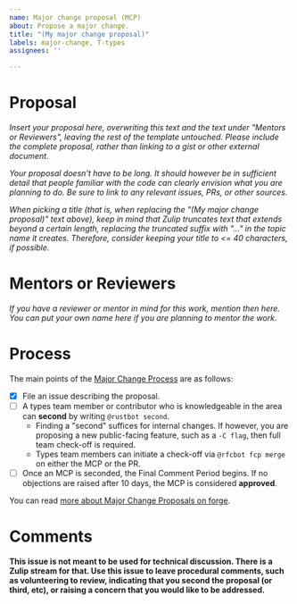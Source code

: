 ```yaml
---
name: Major change proposal (MCP)
about: Propose a major change.
title: "(My major change proposal)"
labels: major-change, T-types
assignees: ''

---
```


# Proposal

*Insert your proposal here, overwriting this text and the text under "Mentors or Reviewers", leaving the rest of the template untouched. Please include the complete proposal, rather than linking to a gist or other external document.*

*Your proposal doesn't have to be long. It should however be in sufficient detail that people familiar with the code can clearly envision what you are planning to do. Be sure to link to any relevant issues, PRs, or other sources.*

*When picking a title (that is, when replacing the "(My major change proposal)" text above), keep in mind that Zulip truncates text that extends beyond a certain length, replacing the truncated suffix with "…" in the topic name it creates. Therefore, consider keeping your title to <= 40 characters, if possible.*

# Mentors or Reviewers

*If you have a reviewer or mentor in mind for this work, mention then
here. You can put your own name here if you are planning to mentor the
work.*

# Process

The main points of the [Major Change Process][MCP] are as follows:

* [x] File an issue describing the proposal.
* [ ] A types team member or contributor who is knowledgeable in the area can **second** by writing `@rustbot second`.
    * Finding a "second" suffices for internal changes. If however, you are proposing a new public-facing feature, such as a `-C flag`, then full team check-off is required.
    * Types team members can initiate a check-off via `@rfcbot fcp merge` on either the MCP or the PR.
* [ ] Once an MCP is seconded, the Final Comment Period begins. If no objections are raised after 10 days, the MCP is considered **approved**.

You can read [more about Major Change Proposals on forge][MCP].

[MCP]: https://forge.rust-lang.org/types/mcp.html

# Comments

**This issue is not meant to be used for technical discussion. There is a Zulip stream for that. Use this issue to leave procedural comments, such as volunteering to review, indicating that you second the proposal (or third, etc), or raising a concern that you would like to be addressed.**
